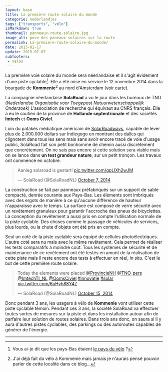 ```yaml
---
layout: base
title: La première route solaire du monde
categorie: nederlandjes
tags: ["transports", "vélo"]
isMarkdown: true
thumbnail: panneaux-route-solaire.jpg
image_alt: pose des paneaux solaires sur la route
permalink: La-premiere-route-solaire-du-monde/
date: 2015-02-17
update: 2015-07-07
subfooters:
 - velos
---
```


La première voie solaire du monde sera néerlandaise et il s'agit évidement d'une piste cyclable[^1]. Elle a été mise en service le 12 novembre 2014 dans la bourgade de **Kommenie**[^2] au nord d'Amsterdam ([voir carte](http://www.openstreetmap.org/search?query=52.493875%2C%204.767134#map=12/52.4649/4.7234)).

La compagnie néerlandaise **SolaRoad** a vu le jour dans les bureaux de TNO (*Nederlandse Organisatie voor Toegepast Natuurwetenschappelijk Onderzoek*) L'association de recherche qui équivaut au CNRS français. Elle a eu le soutien de la province de **Hollande septentrionale** et des sociétés **Imtech** et **Ooms Civiel**.

Loin du patakès médiatique américain de [SolarRoadways](http://www.solarroadways.com), capable de lever plus de 2.000.000 dollars sur Indiegogo en montrant des dalles qui clignotent dans tous les sens mais sans avoir encore tracé de voie d'usage public, SolaRoad fait son petit bonhomme de chemin aussi discrètement que concrètement. On ne sais pas encore si cette solution sera viable mais on se lance dans **un test grandeur nature**, sur un petit tronçon. Les travaux ont commencé en octobre.

<!-- HTML -->
<div class="flex flex-col items-center">
<blockquote class="twitter-tweet" lang="nl"><p>Aanleg solaroad is gestart! <a href="http://t.co/gpLlXh2wJM">pic.twitter.com/gpLlXh2wJM</a></p>&mdash; SolaRoad (@SolaRoadNL) <a href="https://twitter.com/SolaRoadNL/status/519450593585537024">October 7, 2014</a></blockquote></div>
<script async src="//platform.twitter.com/widgets.js" charset="utf-8"></script>
<!-- / HTML -->

<!--excerpt-->

La construction se fait par panneaux préfabriqués sur un support de sable compacté, denrée courante aux Pays-Bas. Les éléments sont imbriqués avec des ergots de manière à ce qu'aucune différence de hauteur n'apparaisse avec le temps. La surface est composé de verre sécurité avec un revêtement granuleux pour garantir l'accroche des pneus de bicyclettes. La conception du revêtement a aussi pris en compte l'utilisation normale de la piste cyclable. Des choses comme le passage de véhicules de services, plus lourds, ou la chute d'objets ont été pris en compte.

Seul un coté de la piste cyclable sera équipé de cellules photoélectriques. L'autre coté sera nu mais avec le même revêtement. Cela permet de réaliser les tests comparatifs à moindre coût. Tous les systèmes de sécurité et de maintenance de ce revêtement ont été testés en amont de la réalisation de cette piste mais il reste encore des tests à effectuer en réel, *in situ*. C'est le but de cette première route solaire.

<!-- HTML -->
<div class="flex flex-col items-center">
<blockquote class="twitter-tweet" lang="nl"><p>Today the elements were placed <a href="https://twitter.com/ProvincieNH">@ProvincieNH</a> <a href="https://twitter.com/TNO_pers">@TNO_pers</a> <a href="https://twitter.com/ImtechTI_NL">@ImtechTI_NL</a> <a href="https://twitter.com/OomsCiviel">@OomsCiviel</a> <a href="https://twitter.com/hashtag/innovatie?src=hash">#innovatie</a> <a href="https://twitter.com/hashtag/solar?src=hash">#solar</a> <a href="http://t.co/6uHyh88Y4Z">pic.twitter.com/6uHyh88Y4Z</a></p>&mdash; SolaRoad (@SolaRoadNL) <a href="https://twitter.com/SolaRoadNL/status/522383926925737985">October 15, 2014</a></blockquote></div>
<script async src="//platform.twitter.com/widgets.js" charset="utf-8"></script>
<!-- / HTML -->

Donc pendant 3 ans, les usagers à vélo de **Kommenie** vont utiliser cette piste cyclable témoin. Pendant ces 3 ans, la société SolaRoad va effectuer toutes sortes de mesures sur la piste et dans les installation autour afin de parfaire leur solution de routes solaires. Dans trois ans donc, on saura si il y aura d'autres pistes cyclables, des parkings ou des autoroutes capables de générer de l'énergie.

---
[^1]: Vous ai-je dit que les pays-Bas étaient [le pays du vélo](/tags/velo) ?
[^2]: J'ai déjà fait du vélo à Kommenie mais jamais je n'aurais pensé pouvoir parler de cette localité dans ce blog...

<!-- ## Voir aussi   -->
<!-- ![Les routes du futur](/Les-routes-du-futur)  TODO: find these ref back -->
<!-- ![Un polder en forme de tulipe](/un-polder-en-forme-de-tulipe/) -->
